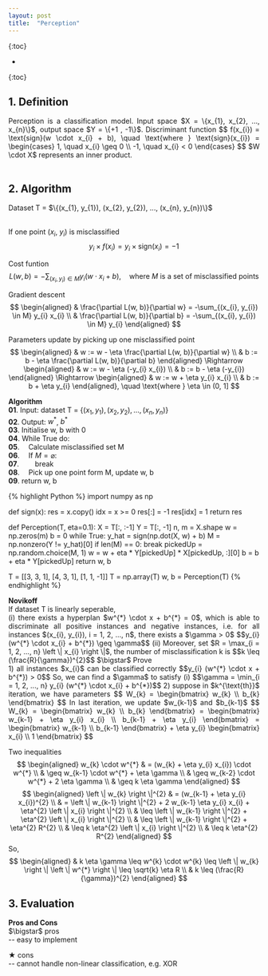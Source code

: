 ```yaml
---
layout: post
title:  "Perception"
---
```

<script type="text/x-mathjax-config">
MathJax.Hub.Config({
  tex2jax: {
    inlineMath: [['$','$'], ['\\(','\\)']],
    processEscapes: true
  }
});
</script>
<script src="https://cdnjs.cloudflare.com/ajax/libs/mathjax/2.7.0/MathJax.js?config=TeX-AMS-MML_HTMLorMML" type="text/javascript"></script>


{:toc}

* 
{:toc}


<style>
table {
  border-collapse: collapse;
  border: 1px solid black;
  margin: 0 auto;
} 

th,td {
  border: 1px solid black;
  text-align: center;
  padding: 20px;
}

table.a {
  table-layout: auto;
  width: 180px;  
}

table.b {
  table-layout: fixed;
  width: 600px;  
}

table.c {
  table-layout: auto;
  width: 100%;  
}

table.d {
  table-layout: fixed;
  width: 100%;  
}
</style>


## 1. Definition
<p align="justify">
Perception is a classification model. Input space $X = \{x_{1}, x_{2}, ..., x_{n}\}$, output space $Y = \{+1 , -1\}$. Discriminant function
$$
f(x_{i}) = \text{sign}(w \cdot x_{i} + b), \quad \text{where } \text{sign}(x_{i}) =
\begin{cases}
1, \quad x_{i} \geq 0 \\
-1, \quad x_{i} < 0
\end{cases}
$$
$W \cdot X$ represents an inner product.<br><br>
</p>

## 2. Algorithm
<p align="justify">
Dataset T = $\{(x_{1}, y_{1}), (x_{2}, y_{2}), ..., (x_{n}, y_{n})\}$<br><br>

If one point ($x_{i}$, $y_{i}$) is misclassified
$$y_{i} \times f(x_{i}) = y_{i} \times \text{sign}(x_{i}) = -1$$

Cost funtion
$$L(w, b) = -\sum_{(x_{i}, y_{i}) \in M} y_{i}(w \cdot x_{i} + b), \quad \text{where } M \text{ is a set of misclassified points}$$

Gradient descent
$$
\begin{aligned}
& \frac{\partial L(w, b)}{\partial w} = -\sum_{(x_{i}, y_{i}) \in M} y_{i} x_{i} \\
& \frac{\partial L(w, b)}{\partial b} = -\sum_{(x_{i}, y_{i}) \in M} y_{i}
\end{aligned}
$$

Parameters update by picking up one misclassified point
$$
\begin{aligned}
& w := w - \eta \frac{\partial L(w, b)}{\partial w} \\
& b := b - \eta \frac{\partial L(w, b)}{\partial b}
\end{aligned} \Rightarrow
\begin{aligned}
& w := w - \eta (-y_{i} x_{i}) \\
& b := b - \eta (-y_{i})
\end{aligned} \Rightarrow
\begin{aligned}
& w := w + \eta y_{i} x_{i} \\
& b := b + \eta y_{i}
\end{aligned}, \quad \text{where } \eta \in (0, 1]
$$

<b>Algorithm</b><br>
<b>01</b>. Input: dataset T = $\{(x_{1}, y_{1}), (x_{2}, y_{2}), ..., (x_{n}, y_{n})\}$<br>
<b>02</b>. Output: $w^{*}$, $b^{*}$<br>
<b>03</b>. Initialise w, b with 0<br>
<b>04</b>. While True do:<br>
<b>05</b>. &emsp;Calculate misclassified set M<br>
<b>06</b>. &emsp;If $M = \varnothing$:<br>
<b>07</b>. &emsp;&emsp;break<br>
<b>08</b>. &emsp;Pick up one point form M, update w, b<br>
<b>09</b>. return w, b
</p>
{% highlight Python %}
import numpy as np

def sign(x):
    res = x.copy()
    idx = x >= 0
    res[:] = -1
    res[idx] = 1
    return res

def Perception(T, eta=0.1):
    X = T[:, :-1]
    Y = T[:, -1]
    n, m = X.shape
    w = np.zeros(m)
    b = 0
    while True:
        y_hat = sign(np.dot(X, w) + b)
        M = np.nonzero(Y != y_hat)[0]
        if len(M) == 0: break
        pickedUp = np.random.choice(M, 1)
        w = w + eta * Y[pickedUp] * X[pickedUp, :][0]
        b = b + eta * Y[pickedUp]
    return w, b

T = [[3, 3, 1],
     [4, 3, 1],
     [1, 1, -1]]
T = np.array(T)
w, b = Perception(T)
{% endhighlight %}
<p align="justify">
<b>Novikoff</b><br>
If dataset T is linearly seperable,<br>
(i) there exists a hyperplan $w^{*} \cdot x + b^{*} = 0$, which is able to discriminate all positive instances and negative instances, i.e. for all instances $(x_{i}, y_{i}), i = 1, 2, ..., n$, there exists a $\gamma > 0$
$$y_{i} (w^{*} \cdot x_{i} + b^{*}) \geq \gamma$$
(ii) Moreover, set $R = \max_{i = 1, 2, ..., n} \left \| x_{i} \right \|$, the number of misclassification k is
$$k \leq (\frac{R}{\gamma})^{2}$$
$\bigstar$ Prove<br>
1) all instances $x_{i}$ can be classified correctly
$$y_{i} (w^{*} \cdot x + b^{*}) > 0$$
So, we can find a $\gamma$ to satisfy (i)
$$\gamma = \min_{i = 1, 2, ..., n} y_{i} (w^{*} \cdot x_{i} + b^{*})$$
2) suppose in $k^{\text{th}}$ iteration, we have parameters
$$
W_{k} =
\begin{bmatrix}
w_{k} \\
b_{k} 
\end{bmatrix}
$$
In last iteration, we update $w_{k-1}$ and $b_{k-1}$
$$
W_{k} =
\begin{bmatrix}
w_{k} \\
b_{k} 
\end{bmatrix} =
\begin{bmatrix}
w_{k-1} + \eta y_{i} x_{i} \\
b_{k-1} + \eta y_{i}
\end{bmatrix} =
\begin{bmatrix}
w_{k-1} \\
b_{k-1}
\end{bmatrix} + \eta y_{i}
\begin{bmatrix}
x_{i} \\
1
\end{bmatrix}
$$

Two inequalities
$$
\begin{aligned}
w_{k} \cdot w^{*} & = (w_{k} + \eta y_{i} x_{i}) \cdot w^{*} \\
& \geq w_{k-1} \cdot w^{*} + \eta \gamma \\
& \geq w_{k-2} \cdot w^{*} + 2 \eta \gamma \\
& \geq k \eta \gamma
\end{aligned}
$$
$$
\begin{aligned}
\left \| w_{k} \right \|^{2} & = (w_{k-1} + \eta y_{i} x_{i})^{2} \\
& = \left \| w_{k-1} \right \|^{2} + 2 w_{k-1} \eta y_{i} x_{i} + \eta^{2} \left \| x_{i} \right \|^{2} \\
& \leq \left \| w_{k-1} \right \|^{2} + \eta^{2} \left \| x_{i} \right \|^{2} \\
& \leq \left \| w_{k-1} \right \|^{2} + \eta^{2} R^{2} \\
& \leq k \eta^{2} \left \| x_{i} \right \|^{2} \\
& \leq k \eta^{2} R^{2}
\end{aligned}
$$
So,
$$
\begin{aligned}
& k \eta \gamma \leq w^{k} \cdot w^{k} \leq \left \| w_{k} \right \| \left \| w^{*} \right \| \leq \sqrt{k} \eta R \\
& k \leq (\frac{R}{\gamma})^{2}
\end{aligned}
$$
</p>


## 3. Evaluation
<p align="justify">
<b>Pros and Cons</b><br>
$\bigstar$ pros<br>
-- easy to implement<br>

$\bigstar$ cons<br>
-- cannot handle non-linear classification, e.g. XOR<br>

</p>

